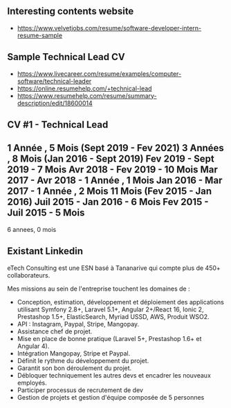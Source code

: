 
## Interesting contents website
- https://www.velvetjobs.com/resume/software-developer-intern-resume-sample

## Sample Technical Lead CV
- https://www.livecareer.com/resume/examples/computer-software/technical-leader
- https://online.resumehelp.com/+technical-lead
- https://www.resumehelp.com/resume/summary-description/edit/18600014

## CV #1 - Technical Lead
1 Année , 	5 Mois (Sept 2019 - Fev 2021)
3 Années , 	8 Mois (Jan 2016 - Sept 2019)
                                                        Fev 2019 - Sept 2019 -          7 Mois
                                                        Avr 2018 - Fev 2019 -           10 Mois
                                                        Mar 2017 - Avr 2018 - 1 Année , 1 Mois
                                                        Jan 2016 - Mar 2017 - 1 Année , 2 Mois
            11 Mois (Fev 2015 - Jan 2016)
                                                        Juil 2015 - Jan 2016 -          6 Mois
                                                        Fev 2015 - Juil 2015 -          5 Mois
--------------------
6 annees,   0 mois



## Existant Linkedin
eTech Consulting est une ESN basé à Tananarive qui compte plus de 450+ collaborateurs.

Mes missions au sein de l'entreprise touchent les domaines de :
- Conception, estimation, développement et déploiement des applications utilisant Symfony 2.8+, Laravel 5.1+, Angular 2+/React 16, Ionic 2, Prestashop 1.5+, ElasticSearch, Myriad USSD, AWS, Produit WSO2.
- API : Instagram, Paypal, Stripe, Mangopay.
- Assistance chef de projet.
- Mise en place de bonne pratique (Laravel 5+, Prestashop 1.6+ et Angular 4).
- Intégration Mangopay, Stripe et Paypal.
- Définit le rythme du développement du projet.
- Garantit son bon déroulement du projet.
- Débloquer techniquement les autres devs et encadrer les nouveaux employés.
- Participer processus de recrutement de dev
- Gestion de projets et gestion d'équipe composée de 5 personnes
